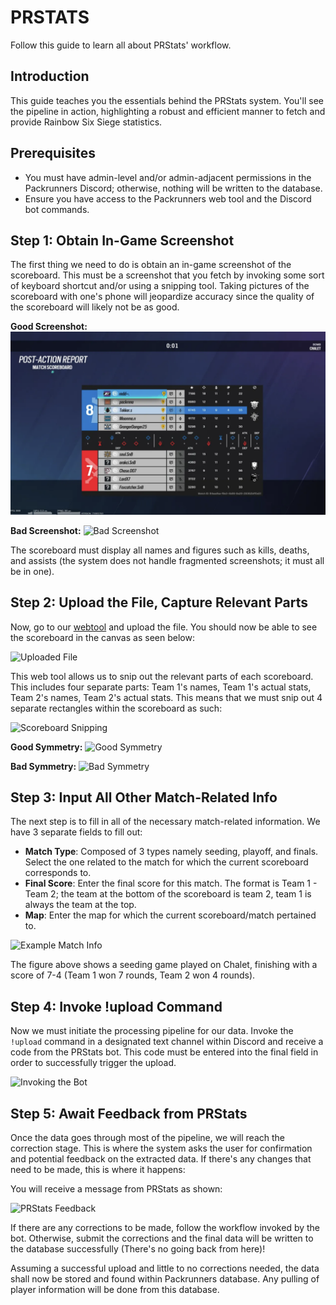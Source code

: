 # PRSTATS

Follow this guide to learn all about PRStats' workflow.

## Introduction

This guide teaches you the essentials behind the PRStats system. You'll see the pipeline in action, highlighting a robust and efficient manner to fetch and provide Rainbow Six Siege statistics.

## Prerequisites

- You must have admin-level and/or admin-adjacent permissions in the Packrunners Discord; otherwise, nothing will be written to the database.
- Ensure you have access to the Packrunners web tool and the Discord bot commands.

## Step 1: Obtain In-Game Screenshot

The first thing we need to do is obtain an in-game screenshot of the scoreboard. This must be a screenshot that you fetch by invoking some sort of keyboard shortcut and/or using a snipping tool. Taking pictures of the scoreboard with one's phone will jeopardize accuracy since the quality of the scoreboard will likely not be as good.

**Good Screenshot:**
![Good Screenshot](images/good_scs.png)

**Bad Screenshot:**
![Bad Screenshot](images/bad_scs.jpg)

The scoreboard must display all names and figures such as kills, deaths, and assists (the system does not handle fragmented screenshots; it must all be in one).

## Step 2: Upload the File, Capture Relevant Parts

Now, go to our [webtool](link_to_the_webtool) and upload the file. You should now be able to see the scoreboard in the canvas as seen below:

![Uploaded File](url_to_uploaded_file_pic)

This web tool allows us to snip out the relevant parts of each scoreboard. This includes four separate parts: Team 1's names, Team 1's actual stats, Team 2's names, Team 2's actual stats. This means that we must snip out 4 separate rectangles within the scoreboard as such:

![Scoreboard Snipping](url_to_scoreboard_snipping_pic)

**Good Symmetry:**
![Good Symmetry](url_to_good_symmetry_pic)

**Bad Symmetry:**
![Bad Symmetry](url_to_bad_symmetry_pic)

## Step 3: Input All Other Match-Related Info

The next step is to fill in all of the necessary match-related information. We have 3 separate fields to fill out:

- **Match Type**: Composed of 3 types namely seeding, playoff, and finals. Select the one related to the match for which the current scoreboard corresponds to.
- **Final Score**: Enter the final score for this match. The format is Team 1 - Team 2; the team at the bottom of the scoreboard is team 2, team 1 is always the team at the top.
- **Map**: Enter the map for which the current scoreboard/match pertained to.

![Example Match Info](url_to_example_match_info)

The figure above shows a seeding game played on Chalet, finishing with a score of 7-4 (Team 1 won 7 rounds, Team 2 won 4 rounds).

## Step 4: Invoke !upload Command

Now we must initiate the processing pipeline for our data. Invoke the `!upload` command in a designated text channel within Discord and receive a code from the PRStats bot. This code must be entered into the final field in order to successfully trigger the upload.

![Invoking the Bot](url_to_invoking_bot_pic)

## Step 5: Await Feedback from PRStats

Once the data goes through most of the pipeline, we will reach the correction stage. This is where the system asks the user for confirmation and potential feedback on the extracted data. If there's any changes that need to be made, this is where it happens:

You will receive a message from PRStats as shown:

![PRStats Feedback](url_to_prstats_feedback_pic)

If there are any corrections to be made, follow the workflow invoked by the bot. Otherwise, submit the corrections and the final data will be written to the database successfully (There's no going back from here)!

Assuming a successful upload and little to no corrections needed, the data shall now be stored and found within Packrunners database. Any pulling of player information will be done from this database.
